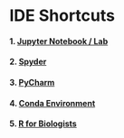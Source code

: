 # IDE Shortcuts

#### 1. [ Jupyter Notebook / Lab ](https://github.com/mrzResearchArena/IDE-Shortcuts/blob/master/JupyterNotebook.md) 
#### 2. [ Spyder ](https://github.com/mrzResearchArena/IDE-Shortcuts/blob/master/Spyder.md)
#### 3. [ PyCharm ](https://github.com/mrzResearchArena/IDE-Shortcuts/blob/master/PyCharm.md)
#### 4. [ Conda Environment ](https://github.com/mrzResearchArena/IDE-Shortcuts/blob/master/conda.md)
#### 5. [ R for Biologists ](https://github.com/mrzResearchArena/IDE-Shortcuts/blob/master/R.md)
